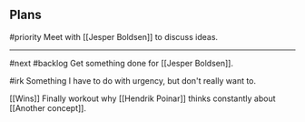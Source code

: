 ## Plans
#priority Meet with [[Jesper Boldsen]] to discuss ideas.

---

#next #backlog Get something done for [[Jesper Boldsen]].

#irk Something I have to do with urgency, but don't really want to.

[[Wins]] Finally workout why [[Hendrik Poinar]] thinks constantly about [[Another concept]].